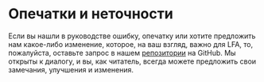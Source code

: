# Опечатки и неточности

Если вы нашли в руководстве ошибку, опечатку или хотите предложить нам какое-либо изменение, которое, на ваш взгляд, важно для LFA, то, пожалуйста, оставьте запрос в нашем [репозитории](https://github.com/Linux-for-ARM/handbook/issues/new) на GitHub. Мы открыты к диалогу, и вы, как читатель, всегда можете предложить свои замечания, улучшения и изменения.
